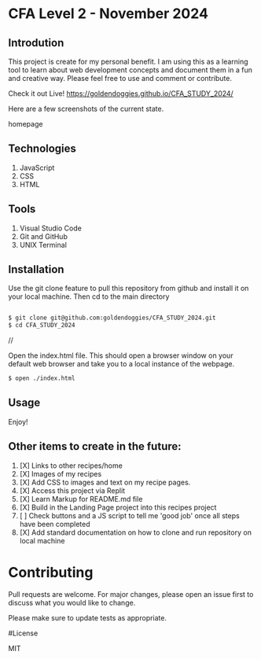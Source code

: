 # CFA Level 2 - November 2024


## Introdution
This project is create for my personal benefit. I am using this as a learning tool to learn about web development concepts and document them in a fun and creative way. Please feel free to use and comment or contribute.


Check it out Live!
https://goldendoggies.github.io/CFA_STUDY_2024/


Here are a few screenshots of the current state.



homepage


## Technologies
1. JavaScript
2. CSS
3. HTML


## Tools
1. Visual Studio Code
2. Git and GitHub
3. UNIX Terminal


## Installation

Use the git clone feature to pull this repository from github and install it on your local machine.
Then cd to the main directory

```bash

$ git clone git@github.com:goldendoggies/CFA_STUDY_2024.git
$ cd CFA_STUDY_2024
```
//

Open the index.html file. This should open a browser window on your default web browser and take you to a local instance of the webpage.

```bash
$ open ./index.html
```

##  Usage

Enjoy!

##  Other items to create in the future:

1. [X] Links to other recipes/home
2. [X] Images of my recipes
3. [X] Add CSS to images and text on my recipe pages.
4. [X] Access this project via Replit
5. [X] Learn Markup for README.md file
6. [X] Build in the Landing Page project into this recipes project
7. [ ] Check buttons and a JS script to tell me 'good job' once all steps have been  completed
8. [X] Add standard documentation on how to clone and run repository on local machine

 
# Contributing

Pull requests are welcome. For major changes, please open an issue first to discuss what you would like to change.

Please make sure to update tests as appropriate.

#License

MIT